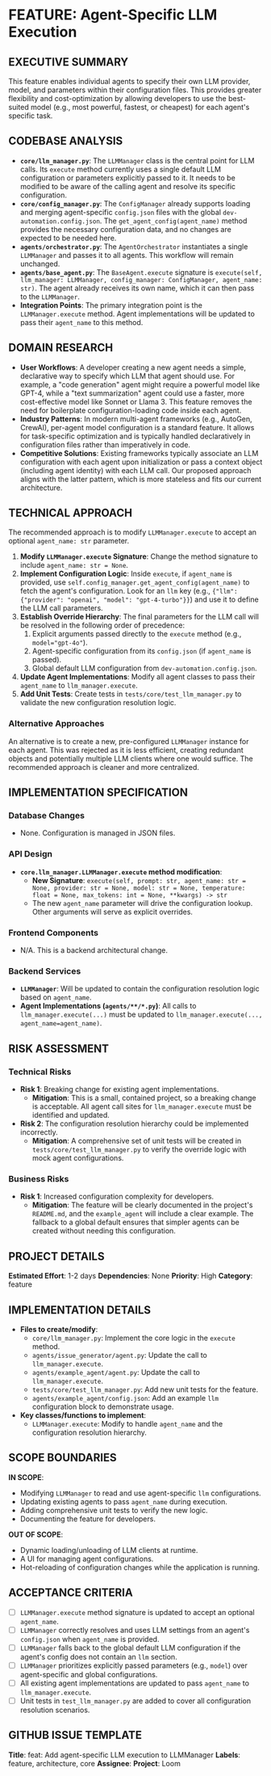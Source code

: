 # FEATURE: Agent-Specific LLM Execution

## EXECUTIVE SUMMARY
This feature enables individual agents to specify their own LLM provider, model, and parameters within their configuration files. This provides greater flexibility and cost-optimization by allowing developers to use the best-suited model (e.g., most powerful, fastest, or cheapest) for each agent's specific task.

## CODEBASE ANALYSIS
- **`core/llm_manager.py`**: The `LLMManager` class is the central point for LLM calls. Its `execute` method currently uses a single default LLM configuration or parameters explicitly passed to it. It needs to be modified to be aware of the calling agent and resolve its specific configuration.
- **`core/config_manager.py`**: The `ConfigManager` already supports loading and merging agent-specific `config.json` files with the global `dev-automation.config.json`. The `get_agent_config(agent_name)` method provides the necessary configuration data, and no changes are expected to be needed here.
- **`agents/orchestrator.py`**: The `AgentOrchestrator` instantiates a single `LLMManager` and passes it to all agents. This workflow will remain unchanged.
- **`agents/base_agent.py`**: The `BaseAgent.execute` signature is `execute(self, llm_manager: LLMManager, config_manager: ConfigManager, agent_name: str)`. The agent already receives its own name, which it can then pass to the `LLMManager`.
- **Integration Points**: The primary integration point is the `LLMManager.execute` method. Agent implementations will be updated to pass their `agent_name` to this method.

## DOMAIN RESEARCH
- **User Workflows**: A developer creating a new agent needs a simple, declarative way to specify which LLM that agent should use. For example, a "code generation" agent might require a powerful model like GPT-4, while a "text summarization" agent could use a faster, more cost-effective model like Sonnet or Llama 3. This feature removes the need for boilerplate configuration-loading code inside each agent.
- **Industry Patterns**: In modern multi-agent frameworks (e.g., AutoGen, CrewAI), per-agent model configuration is a standard feature. It allows for task-specific optimization and is typically handled declaratively in configuration files rather than imperatively in code.
- **Competitive Solutions**: Existing frameworks typically associate an LLM configuration with each agent upon initialization or pass a context object (including agent identity) with each LLM call. Our proposed approach aligns with the latter pattern, which is more stateless and fits our current architecture.

## TECHNICAL APPROACH
The recommended approach is to modify `LLMManager.execute` to accept an optional `agent_name: str` parameter.

1.  **Modify `LLMManager.execute` Signature**: Change the method signature to include `agent_name: str = None`.
2.  **Implement Configuration Logic**: Inside `execute`, if `agent_name` is provided, use `self.config_manager.get_agent_config(agent_name)` to fetch the agent's configuration. Look for an `llm` key (e.g., `{"llm": {"provider": "openai", "model": "gpt-4-turbo"}}`) and use it to define the LLM call parameters.
3.  **Establish Override Hierarchy**: The final parameters for the LLM call will be resolved in the following order of precedence:
    1.  Explicit arguments passed directly to the `execute` method (e.g., `model="gpt-4o"`).
    2.  Agent-specific configuration from its `config.json` (if `agent_name` is passed).
    3.  Global default LLM configuration from `dev-automation.config.json`.
4.  **Update Agent Implementations**: Modify all agent classes to pass their `agent_name` to `llm_manager.execute`.
5.  **Add Unit Tests**: Create tests in `tests/core/test_llm_manager.py` to validate the new configuration resolution logic.

### Alternative Approaches
An alternative is to create a new, pre-configured `LLMManager` instance for each agent. This was rejected as it is less efficient, creating redundant objects and potentially multiple LLM clients where one would suffice. The recommended approach is cleaner and more centralized.

## IMPLEMENTATION SPECIFICATION
### Database Changes
-   None. Configuration is managed in JSON files.

### API Design
-   **`core.llm_manager.LLMManager.execute` method modification**:
    -   **New Signature**: `execute(self, prompt: str, agent_name: str = None, provider: str = None, model: str = None, temperature: float = None, max_tokens: int = None, **kwargs) -> str`
    -   The new `agent_name` parameter will drive the configuration lookup. Other arguments will serve as explicit overrides.

### Frontend Components
-   N/A. This is a backend architectural change.

### Backend Services
-   **`LLMManager`**: Will be updated to contain the configuration resolution logic based on `agent_name`.
-   **Agent Implementations (`agents/**/*.py`)**: All calls to `llm_manager.execute(...)` must be updated to `llm_manager.execute(..., agent_name=agent_name)`.

## RISK ASSESSMENT
### Technical Risks
-   **Risk 1**: Breaking change for existing agent implementations.
    -   **Mitigation**: This is a small, contained project, so a breaking change is acceptable. All agent call sites for `llm_manager.execute` must be identified and updated.
-   **Risk 2**: The configuration resolution hierarchy could be implemented incorrectly.
    -   **Mitigation**: A comprehensive set of unit tests will be created in `tests/core/test_llm_manager.py` to verify the override logic with mock agent configurations.

### Business Risks
-   **Risk 1**: Increased configuration complexity for developers.
    -   **Mitigation**: The feature will be clearly documented in the project's `README.md`, and the `example_agent` will include a clear example. The fallback to a global default ensures that simpler agents can be created without needing this configuration.

## PROJECT DETAILS
**Estimated Effort**: 1-2 days
**Dependencies**: None
**Priority**: High
**Category**: feature

## IMPLEMENTATION DETAILS
-   **Files to create/modify**:
    -   `core/llm_manager.py`: Implement the core logic in the `execute` method.
    -   `agents/issue_generator/agent.py`: Update the call to `llm_manager.execute`.
    -   `agents/example_agent/agent.py`: Update the call to `llm_manager.execute`.
    -   `tests/core/test_llm_manager.py`: Add new unit tests for the feature.
    -   `agents/example_agent/config.json`: Add an example `llm` configuration block to demonstrate usage.
-   **Key classes/functions to implement**:
    -   `LLMManager.execute`: Modify to handle `agent_name` and the configuration resolution hierarchy.

## SCOPE BOUNDARIES
**IN SCOPE**:
-   Modifying `LLMManager` to read and use agent-specific `llm` configurations.
-   Updating existing agents to pass `agent_name` during execution.
-   Adding comprehensive unit tests to verify the new logic.
-   Documenting the feature for developers.

**OUT OF SCOPE**:
-   Dynamic loading/unloading of LLM clients at runtime.
-   A UI for managing agent configurations.
-   Hot-reloading of configuration changes while the application is running.

## ACCEPTANCE CRITERIA
-   [ ] `LLMManager.execute` method signature is updated to accept an optional `agent_name`.
-   [ ] `LLMManager` correctly resolves and uses LLM settings from an agent's `config.json` when `agent_name` is provided.
-   [ ] `LLMManager` falls back to the global default LLM configuration if the agent's config does not contain an `llm` section.
-   [ ] `LLMManager` prioritizes explicitly passed parameters (e.g., `model`) over agent-specific and global configurations.
-   [ ] All existing agent implementations are updated to pass `agent_name` to `llm_manager.execute`.
-   [ ] Unit tests in `test_llm_manager.py` are added to cover all configuration resolution scenarios.

## GITHUB ISSUE TEMPLATE
**Title**: feat: Add agent-specific LLM execution to LLMManager
**Labels**: feature, architecture, core
**Assignee**:
**Project**: Loom
